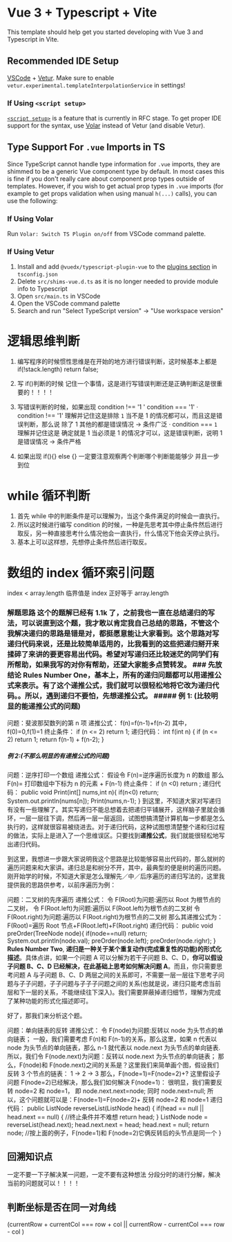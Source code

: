 # Vue 3 + Typescript + Vite

This template should help get you started developing with Vue 3 and Typescript in Vite.

## Recommended IDE Setup

[VSCode](https://code.visualstudio.com/) + [Vetur](https://marketplace.visualstudio.com/items?itemName=octref.vetur). Make sure to enable `vetur.experimental.templateInterpolationService` in settings!

### If Using `<script setup>`

[`<script setup>`](https://github.com/vuejs/rfcs/pull/227) is a feature that is currently in RFC stage. To get proper IDE support for the syntax, use [Volar](https://marketplace.visualstudio.com/items?itemName=johnsoncodehk.volar) instead of Vetur (and disable Vetur).

## Type Support For `.vue` Imports in TS

Since TypeScript cannot handle type information for `.vue` imports, they are shimmed to be a generic Vue component type by default. In most cases this is fine if you don't really care about component prop types outside of templates. However, if you wish to get actual prop types in `.vue` imports (for example to get props validation when using manual `h(...)` calls), you can use the following:

### If Using Volar

Run `Volar: Switch TS Plugin on/off` from VSCode command palette.

### If Using Vetur

1. Install and add `@vuedx/typescript-plugin-vue` to the [plugins section](https://www.typescriptlang.org/tsconfig#plugins) in `tsconfig.json`
2. Delete `src/shims-vue.d.ts` as it is no longer needed to provide module info to Typescript
3. Open `src/main.ts` in VSCode
4. Open the VSCode command palette
5. Search and run "Select TypeScript version" -> "Use workspace version"



# 逻辑思维判断

1. 编写程序的时候惯性思维是在开始的地方进行错误判断，这时候基本上都是 if(!stack.length) return false;

2. 写 if()判断的时候 记住一个事情，这是进行写错误判断还是正确判断这是很重要的！！！！
3. 写错误判断的时候，如果出现 condition !== '1 ' condition === '1'
   · condition !== '1' 理解并记住这是排除 `1` 当不是 1 的情况都可以，而且这是错误判断，那么说 除了 1 其他的都是错误情况 -> 条件广泛
   · condition === `1` 理解并记住这是 确定就是 1 当必须是 1 的情况才可以，这是错误判断，说明 1 是错误情况 -> 条件严格
4. 如果出现 if(){} else {} 一定要注意观察两个判断哪个判断能能够少 并且一步到位

# while 循环判断

1. 首先 while 中的判断条件是可以理解为，当这个条件满足的时候会一直执行。
2. 所以这时候进行编写 condition 的时候，一种是先思考其中停止条件然后进行取反，另一种直接思考什么情况他会一直执行，什么情况下他会天停止执行。
3. 基本上可以这样想，先想停止条件然后进行取反。

# 数组的 index 循环索引问题

index < array.length 临界值是 index 正好等于 array.length

### 解题思路 这个的题解已经有 1.1k 了，之前我也一直在总结递归的写法，可以说直到这个题，我才敢以肯定我自己总结的思路，不管这个我解决递归的思路是错是对，都挺愿意能让大家看到。**这个思路对写递归代码来说，还是比较简单适用的，比我看到的这些把递归掰开来揉碎了来讲的要更容易出代码**。希望对写递归还比较迷茫的同学们有所帮助，如果我写的对你有帮助，还望大家能多点赞转发。 ### 先放结论 **Rules Number One**，基本上，**所有的递归问题都可以用递推公式来表示。有了这个递推公式，我们就可以很轻松地将它改为递归代码。**。所以，遇到递归不要怕，先想**递推公式**。 ##### 例 1: (比较明显的能递推公式的问题)

问题：斐波那契数列的第 n 项
递推公式：
f(n)=f(n-1)+f(n-2) 其中，f(0)=0,f(1)=1
终止条件：
if (n <= 2) return 1;
递归代码：
int f(int n) {
if (n <= 2) return 1;
return f(n-1) + f(n-2);
}

##### 例 2:(不那么明显的有递推公式的问题)

问题：逆序打印一个数组
递推公式：
假设令 F(n)=逆序遍历长度为 n 的数组
那么 F(n)= 打印数组中下标为 n 的元素 + F(n-1)
终止条件：
if (n <0) return ;
递归代码：
public void Print(int[] nums,int n){
if(n<0) return;
System.out.println(nums[n]);
Print(nums,n-1);
}
到这里，不知道大家对写递归有没有一些理解了。其实写递归不能总想着去把递归平铺展开，这样脑子里就会循环，一层一层往下调，然后再一层一层返回，试图想搞清楚计算机每一步都是怎么执行的，这样就很容易被绕进去。对于递归代码，这种试图想清楚整个递和归过程的做法，实际上是进入了一个思维误区。只要找到**递推公式**，我们就能很轻松地写出递归代码。

到这里，我想进一步跟大家说明我这个思路是比较能够容易出代码的，那么就树的遍历问题来和大家讲。递归总是和树分不开，其中，最典型的便是树的遍历问题。刚开始学的时候，不知道大家是怎么理解先／中／后序遍历的递归写法的，这里我提供我的思路供参考，以前序遍历为例：

问题：二叉树的先序遍历
递推公式：
令 F(Root)为问题:遍历以 Root 为根节点的二叉树，
令 F(Root.left)为问题:遍历以 F(Root.left)为根节点的二叉树
令 F(Root.right)为问题:遍历以 F(Root.right)为根节点的二叉树
那么其递推公式为：
F(Root)=遍历 Root 节点+F(Root.left)+F(Root.right)
递归代码：
public void preOrder(TreeNode node){
if(node==null) return;
System.out.println(node.val);
preOrder(node.left);
preOrder(node.righr);
}
**Rules Number Two**, **递归是一种关于某个重复动作(完成重复性的功能)的形式化描述**。具体点讲，如果一个问题 A 可以分解为若干子问题 B、C、D，**你可以假设子问题 B、C、D 已经解决，在此基础上思考如何解决问题 A**。而且，你只需要思考问题 A 与子问题 B、C、D 两层之间的关系即可，不需要一层一层往下思考子问题与子子问题，子子问题与子子子问题之间的关系(也就是说，递归只能考虑当前层和下一层的关系，不能继续往下深入)。我们需要屏蔽掉递归细节，理解为完成了某种功能的形式化描述即可。

好了，那我们来分析这个题。

问题：单向链表的反转
递推公式：
令 F(node)为问题:反转以 node 为头节点的单向链表；
一般，我们需要考虑 F(n)和 F(n-1)的关系，那么这里，如果 n 代表以 node 为头节点的单向链表，那么 n-1 就代表以 node.next 为头节点的单向链表.
所以，我们令 F(node.next)为问题：反转以 node.next 为头节点的单向链表；
那么，F(node)和 F(node.next)之间的关系是？这里我们来简单画个图，假设我们反转 3 个节点的链表：
1 -> 2 -> 3
那么，F(node=1)=F(node=2)+?
这里假设子问题 F(node=2)已经解决，那么我们如何解决 F(node=1)：
很明显，我们需要反转 node=2 和 node=1， 即 node.next.next=node; 同时 node.next=null;
所以，这个问题就可以是：F(node=1)=F(node=2)+ 反转 node=2 和 node=1
递归代码：
public ListNode reverseList(ListNode head) {
if(head == null || head.next == null) { //终止条件并不难想
return head;
}
ListNode node = reverseList(head.next);
head.next.next = head;
head.next = null;
return node; //按上面的例子，F(node=1)和 F(node=2)它俩反转后的头节点是同一个
}



## 回溯知识点

一定不要一下子解决某一问题，一定不要有这种想法
分段分时的进行分解，解决当前的问题就可以！！！！

## 判断坐标是否在同一对角线

(currentRow + currentCol === row + col || currentRow - currentCol === row - col )
